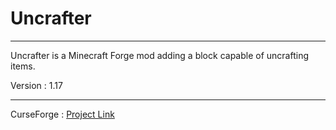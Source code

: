 # Uncrafter

---

Uncrafter is a Minecraft Forge mod adding a block capable of uncrafting items.

Version : 1.17

---

CurseForge : [Project Link](https://www.curseforge.com/minecraft/mc-mods/uncrafter)